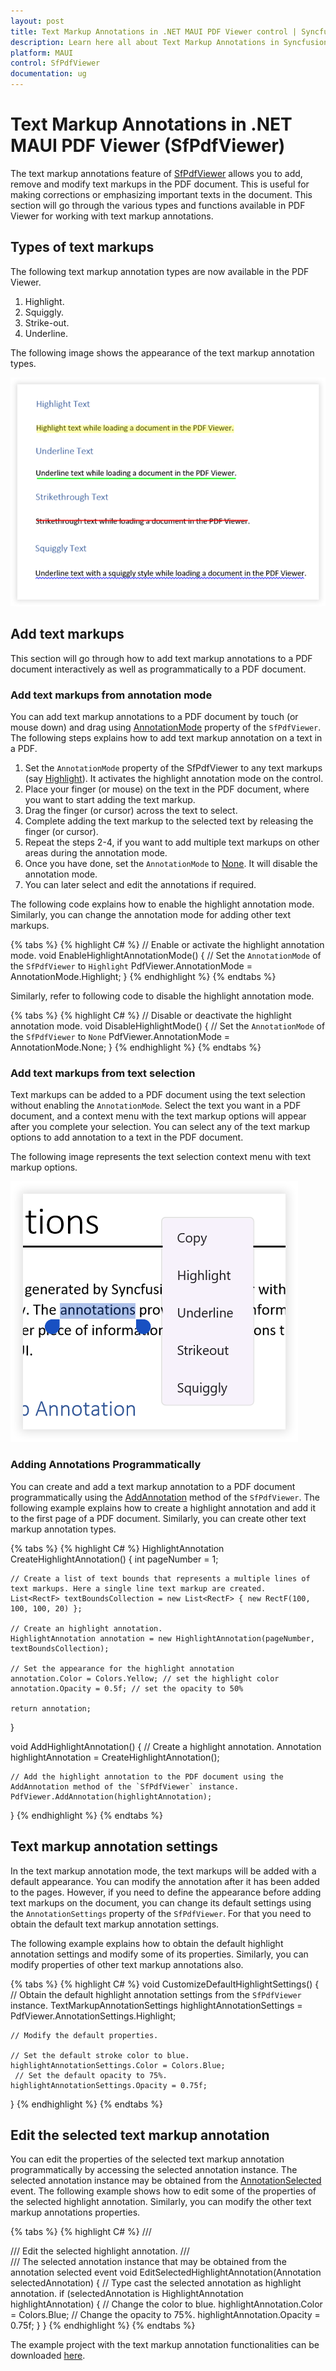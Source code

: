 ```yaml
---
layout: post
title: Text Markup Annotations in .NET MAUI PDF Viewer control | Syncfusion
description: Learn here all about Text Markup Annotations in Syncfusion .NET MAUI PDF Viewer (SfPdfViewer) control and its types.
platform: MAUI
control: SfPdfViewer
documentation: ug
---
```


# Text Markup Annotations in .NET MAUI PDF Viewer (SfPdfViewer)

The text markup annotations feature of [SfPdfViewer](https://help.syncfusion.com/cr/maui/Syncfusion.Maui.PdfViewer.SfPdfViewer.html) allows you to add, remove and modify text markups in the PDF document. This is useful for making corrections or emphasizing important texts in the document. This section will go through the various types and functions available in PDF Viewer for working with text markup annotations.

## Types of text markups

The following text markup annotation types are now available in the PDF Viewer.

1.	Highlight.
2.	Squiggly.
3.	Strike-out.
4.	Underline.


The following image shows the appearance of the text markup annotation types.

![Text Markup Annotation Types.](Images/Annotations/text-markups.png)

## Add text markups

This section will go through how to add text markup annotations to a PDF document interactively as well as programmatically to a PDF document.

### Add text markups from annotation mode

You can add text markup annotations to a PDF document by touch (or mouse down) and drag using [AnnotationMode](https://help.syncfusion.com/cr/maui/Syncfusion.Maui.PdfViewer.SfPdfViewer.html#Syncfusion_Maui_PdfViewer_SfPdfViewer_AnnotationMode) property of the `SfPdfViewer`. The following steps explains how to add text markup  annotation on a text in a PDF.

1.	Set the `AnnotationMode` property of the SfPdfViewer to any text markups (say [Highlight](https://help.syncfusion.com/cr/maui/Syncfusion.Maui.PdfViewer.AnnotationMode.html#Syncfusion_Maui_PdfViewer_AnnotationMode_Highlight)). It activates the highlight annotation mode on the control.
2.	Place your finger (or mouse) on the text in the PDF document, where you want to start adding the text markup.
3.	Drag the finger (or cursor) across the text to select.
4.	Complete adding the text markup to the selected text by releasing the finger (or cursor).
5.	Repeat the steps 2-4, if you want to add multiple text markups on other areas during the annotation mode.
6.	Once you have done, set the `AnnotationMode` to [None](https://help.syncfusion.com/cr/maui/Syncfusion.Maui.PdfViewer.AnnotationMode.html#Syncfusion_Maui_PdfViewer_AnnotationMode_None). It will disable the annotation mode. 
7.	You can later select and edit the annotations if required.


The following code explains how to enable the highlight annotation mode. Similarly, you can change the annotation mode for adding other text markups.

{% tabs %}
{% highlight C# %}
// Enable or activate the highlight annotation mode.
void EnableHighlightAnnotationMode()
{
    // Set the `AnnotationMode` of the `SfPdfViewer` to `Highlight`
    PdfViewer.AnnotationMode = AnnotationMode.Highlight;
}
{% endhighlight %}
{% endtabs %}

Similarly, refer to following code to disable the highlight annotation mode.

{% tabs %}
{% highlight C# %}
// Disable or deactivate the highlight annotation mode.
void DisableHighlightMode()
{
    // Set the `AnnotationMode` of the `SfPdfViewer` to `None`
    PdfViewer.AnnotationMode = AnnotationMode.None;
}
{% endhighlight %}
{% endtabs %}

### Add text markups from text selection

Text markups can be added to a PDF document using the text selection without enabling the `AnnotationMode`. Select the text you want in a PDF document, and a context menu with the text markup options will appear after you complete your selection. You can select any of the text markup options to add annotation to a text in the PDF document. 

The following image represents the text selection context menu with text markup options.

![Text Markup using Text Selection.](Images/Annotations/markup-from-selection.png)

### Adding Annotations Programmatically

You can create and add a text markup annotation to a PDF document programmatically using the [AddAnnotation](https://help.syncfusion.com/cr/maui/Syncfusion.Maui.PdfViewer.SfPdfViewer.html#Syncfusion_Maui_PdfViewer_SfPdfViewer_AddAnnotation_Syncfusion_Maui_PdfViewer_Annotation_) method of the `SfPdfViewer`. The following example explains how to create a highlight annotation and add it to the first page of a PDF document. Similarly, you can create other text markup annotation types.

{% tabs %}
{% highlight C# %}
HighlightAnnotation CreateHighlightAnnotation()
{
    int pageNumber = 1;

    // Create a list of text bounds that represents a multiple lines of text markups. Here a single line text markup are created.
    List<RectF> textBoundsCollection = new List<RectF> { new RectF(100, 100, 100, 20) };

    // Create an highlight annotation.
    HighlightAnnotation annotation = new HighlightAnnotation(pageNumber, textBoundsCollection);

    // Set the appearance for the highlight annotation
    annotation.Color = Colors.Yellow; // set the highlight color
    annotation.Opacity = 0.5f; // set the opacity to 50%

    return annotation;
}

void AddHighlightAnnotation()
{
    // Create a highlight annotation.
    Annotation highlightAnnotation = CreateHighlightAnnotation();

    // Add the highlight annotation to the PDF document using the AddAnnotation method of the `SfPdfViewer` instance.
    PdfViewer.AddAnnotation(highlightAnnotation);
}
{% endhighlight %}
{% endtabs %}

## Text markup annotation settings

In the text markup annotation mode, the text markups will be added with a default appearance. You can modify the annotation after it has been added to the pages. However, if you need to define the appearance before adding text markups on the document, you can change its default settings using the `AnnotationSettings` property of the `SfPdfViewer`. For that you need to obtain the default text markup annotation settings.

The following example explains how to obtain the default highlight annotation settings and modify some of its properties. Similarly, you can modify properties of other text markup annotations also.

{% tabs %}
{% highlight C# %}
void CustomizeDefaultHighlightSettings()
{
    // Obtain the default highlight annotation settings from the `SfPdfViewer` instance.
    TextMarkupAnnotationSettings highlightAnnotationSettings = PdfViewer.AnnotationSettings.Highlight;

    // Modify the default properties.

    // Set the default stroke color to blue.
    highlightAnnotationSettings.Color = Colors.Blue; 
     // Set the default opacity to 75%.
    highlightAnnotationSettings.Opacity = 0.75f;
}
{% endhighlight %}
{% endtabs %}

## Edit the selected text markup annotation

You can edit the properties of the selected text markup annotation programmatically by accessing the selected annotation instance. The selected annotation instance may be obtained from the [AnnotationSelected](https://help.syncfusion.com/cr/maui/Syncfusion.Maui.PdfViewer.SfPdfViewer.html#Syncfusion_Maui_PdfViewer_SfPdfViewer_AnnotationSelected) event. The following example shows how to edit some of the properties of the selected highlight annotation. Similarly, you can modify the other text markup annotations properties.

{% tabs %}
{% highlight C# %}
/// <summary>
/// Edit the selected highlight annotation.
/// </summary>
/// <param name="selectedAnnotation">The selected annotation instance that may be obtained from the annotation selected event</param>
void EditSelectedHighlightAnnotation(Annotation selectedAnnotation)
{
    // Type cast the selected annotation as highlight annotation.
    if (selectedAnnotation is HighlightAnnotation highlightAnnotation)
    {
        // Change the color to blue.
        highlightAnnotation.Color = Colors.Blue;
        // Change the opacity to 75%.
        highlightAnnotation.Opacity = 0.75f;
    }
}
{% endhighlight %}
{% endtabs %}

The example project with the text markup annotation functionalities can be downloaded [here](https://github.com/SyncfusionExamples/maui-pdf-viewer-examples/tree/master/Annotations/TextMarkups).